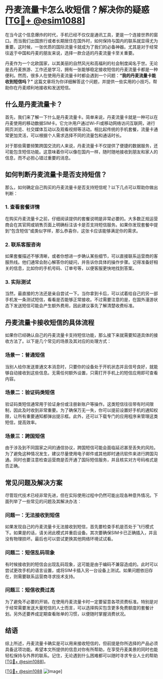 # 丹麦流量卡怎么收短信？解决你的疑惑[[TG💪+ @esim1088](https://t.me/s/esim1088)]

在当今这个信息爆炸的时代，手机已经不仅仅是通讯工具，更是一个连接世界的窗口。而当我们出国旅行或者长期居住在国外时，如何保持与国内的联系就显得尤为重要。这时候，一张优质的国际流量卡就成为了我们的必备神器。尤其是对于经常往返于中国和丹麦的朋友来说，选择一款合适的丹麦流量卡至关重要。

丹麦作为一个北欧国家，以其美丽的自然风光和高福利的社会制度闻名于世。无论是去丹麦旅游、工作还是学习，拥有一张能够稳定接收短信的丹麦流量卡都是一种便利。然而，很多人在使用丹麦流量卡时都会遇到一个问题：**“我的丹麦流量卡能收到短信吗？”** 这篇文章将为你详细解答这个问题，并提供一些实用的小技巧，帮助你在丹麦顺利地接收和发送短信。

## 什么是丹麦流量卡？

首先，我们来了解一下什么是丹麦流量卡。简单来说，丹麦流量卡就是一种可以在丹麦使用的移动数据SIM卡。它允许用户通过Wi-Fi或移动网络访问互联网，进行网页浏览、社交媒体互动以及观看视频等活动。相比起传统的手机套餐，流量卡通常更加灵活，可以根据个人需求选择不同的流量包和通话时长。

对于那些需要频繁跨国交流的人来说，丹麦流量卡不仅提供了便捷的数据服务，还可能包含短信功能。这意味着你可以像在国内一样，随时随地接收到朋友和家人的信息，而不必担心错过重要的消息。

## 如何判断丹麦流量卡是否支持短信？

那么，如何确定自己购买的丹麦流量卡是否支持短信呢？以下几点可以帮助你做出判断：

### 1. 查看套餐详情

在购买丹麦流量卡之前，仔细阅读提供的套餐说明是非常必要的。大多数正规运营商会在其官网或销售页面上明确标注该卡是否支持短信服务。如果你发现套餐中提到“包含短信”或类似字样，那么恭喜你，这张卡应该能够满足你的需求。

### 2. 联系客服咨询

如果套餐描述不够清晰，或者你想进一步确认某些细节，可以直接联系运营商的客服热线。他们通常会耐心解答你的疑问，并告诉你具体的操作步骤。记得准备好相关的信息，比如你的手机号码、订单号等，以便客服更快地找到答案。

### 3. 实际测试

当然，最直接的方法还是亲自尝试一下。当你拿到卡后，可以试着给自己的另一部手机发一条测试短信，看看是否能够正常接收。不过需要注意的是，在国外漫游状态下发送短信可能会产生额外费用，因此建议事先了解清楚收费标准。

## 丹麦流量卡接收短信的具体流程

如果你已经确认自己的丹麦流量卡支持短信功能，那么接下来就需要知道具体的接收方法了。以下是几个常见的场景及其对应的处理方式：

### 场景一：普通短信

当别人给你发送普通文本消息时，只要你的设备处于开机状态并且信号良好，就能够自动接收到这些信息。无需任何额外设置，只需打开手机上的短信应用即可查看内容。

### 场景二：验证码类短信

验证码类短信通常用于验证身份或注册新账户等操作。这类短信往往带有时间限制，因此及时收到非常重要。为了确保万无一失，你可以提前设置好手机的通知权限，让所有重要通知都弹出提示框。此外，还可以下载专门的应用程序来管理这类短信，提高效率。

### 场景三：跨国短信

由于涉及到不同国家之间的通信协议，跨国短信可能会面临延迟甚至丢失的风险。为了避免这种情况发生，建议尽量使用电子邮件或其他即时通讯软件来进行跨国沟通。同时也要注意检查运营商是否开通了国际短信服务，并且核实对方号码格式是否正确。

## 常见问题及解决方案

尽管现代技术已经非常先进，但在实际使用过程中仍然可能出现各种意外情况。下面列举了一些常见的问题及其解决办法：

### 问题一：无法接收到短信

如果发现自己的丹麦流量卡无法接收到短信，首先要检查手机是否处于飞行模式下。如果是的话，请关闭此模式并重启设备。其次要确保SIM卡已正确插入，并且没有物理损坏。最后也可以尝试更换其他网络环境试试看。

### 问题二：短信乱码现象

有时候接收到的短信会出现乱码现象，这可能是由于编码不兼容造成的。此时可以尝试更改手机的语言设置，或将SIM卡插入另一台设备上测试。如果问题依旧存在，则需要联系运营商寻求技术支持。

### 问题三：短信收费过高

为了避免不必要的开销，在使用丹麦流量卡时一定要留意各项资费标准。特别是对于经常需要发送大量短信的人士而言，可以选择购买包含更多免费额度的套餐计划。另外还要养成定期查看账单的习惯，以便随时掌握消费状况。

## 结语

综上所述，丹麦流量卡确实是可以用来接收短信的，但前提是你所选择的产品必须具备这项功能。希望本文所提供的信息对你有所帮助，在享受丹麦美景的同时也能轻松保持与外界的联系。记住，无论遇到什么困难都可以随时寻求专业人士的帮助[[TG💪+ @esim1088](https://t.me/s/esim1088)]。

[[TG💪+ @esim1088](https://t.me/s/esim1088) ![Image](https://i.postimg.cc/4NQfJmqS/Snipaste-2025-05-13-00-14-12.png)]